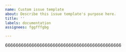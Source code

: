 ```yaml
---
name: Custom issue template
about: Describe this issue template's purpose here.
title: ''
labels: documentation
assignees: fggfffgbg

---
```


66666666666666666666666666666666666666666666
